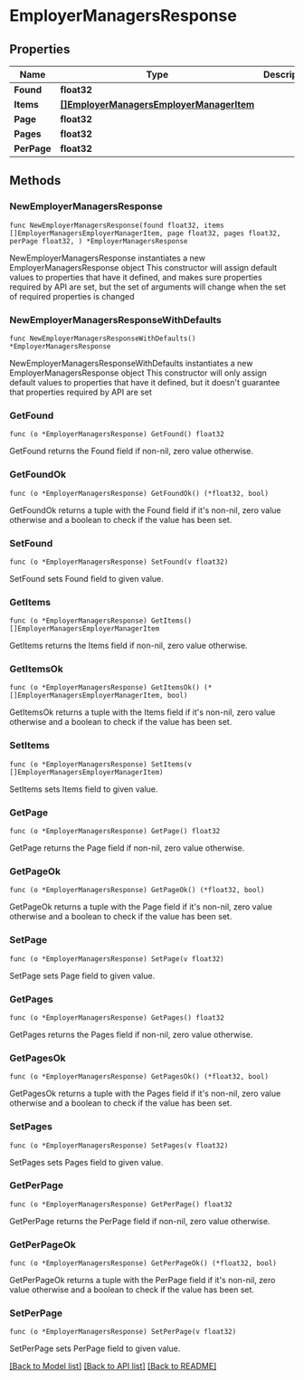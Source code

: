 # EmployerManagersResponse

## Properties

Name | Type | Description | Notes
------------ | ------------- | ------------- | -------------
**Found** | **float32** |  | 
**Items** | [**[]EmployerManagersEmployerManagerItem**](EmployerManagersEmployerManagerItem.md) |  | 
**Page** | **float32** |  | 
**Pages** | **float32** |  | 
**PerPage** | **float32** |  | 

## Methods

### NewEmployerManagersResponse

`func NewEmployerManagersResponse(found float32, items []EmployerManagersEmployerManagerItem, page float32, pages float32, perPage float32, ) *EmployerManagersResponse`

NewEmployerManagersResponse instantiates a new EmployerManagersResponse object
This constructor will assign default values to properties that have it defined,
and makes sure properties required by API are set, but the set of arguments
will change when the set of required properties is changed

### NewEmployerManagersResponseWithDefaults

`func NewEmployerManagersResponseWithDefaults() *EmployerManagersResponse`

NewEmployerManagersResponseWithDefaults instantiates a new EmployerManagersResponse object
This constructor will only assign default values to properties that have it defined,
but it doesn't guarantee that properties required by API are set

### GetFound

`func (o *EmployerManagersResponse) GetFound() float32`

GetFound returns the Found field if non-nil, zero value otherwise.

### GetFoundOk

`func (o *EmployerManagersResponse) GetFoundOk() (*float32, bool)`

GetFoundOk returns a tuple with the Found field if it's non-nil, zero value otherwise
and a boolean to check if the value has been set.

### SetFound

`func (o *EmployerManagersResponse) SetFound(v float32)`

SetFound sets Found field to given value.


### GetItems

`func (o *EmployerManagersResponse) GetItems() []EmployerManagersEmployerManagerItem`

GetItems returns the Items field if non-nil, zero value otherwise.

### GetItemsOk

`func (o *EmployerManagersResponse) GetItemsOk() (*[]EmployerManagersEmployerManagerItem, bool)`

GetItemsOk returns a tuple with the Items field if it's non-nil, zero value otherwise
and a boolean to check if the value has been set.

### SetItems

`func (o *EmployerManagersResponse) SetItems(v []EmployerManagersEmployerManagerItem)`

SetItems sets Items field to given value.


### GetPage

`func (o *EmployerManagersResponse) GetPage() float32`

GetPage returns the Page field if non-nil, zero value otherwise.

### GetPageOk

`func (o *EmployerManagersResponse) GetPageOk() (*float32, bool)`

GetPageOk returns a tuple with the Page field if it's non-nil, zero value otherwise
and a boolean to check if the value has been set.

### SetPage

`func (o *EmployerManagersResponse) SetPage(v float32)`

SetPage sets Page field to given value.


### GetPages

`func (o *EmployerManagersResponse) GetPages() float32`

GetPages returns the Pages field if non-nil, zero value otherwise.

### GetPagesOk

`func (o *EmployerManagersResponse) GetPagesOk() (*float32, bool)`

GetPagesOk returns a tuple with the Pages field if it's non-nil, zero value otherwise
and a boolean to check if the value has been set.

### SetPages

`func (o *EmployerManagersResponse) SetPages(v float32)`

SetPages sets Pages field to given value.


### GetPerPage

`func (o *EmployerManagersResponse) GetPerPage() float32`

GetPerPage returns the PerPage field if non-nil, zero value otherwise.

### GetPerPageOk

`func (o *EmployerManagersResponse) GetPerPageOk() (*float32, bool)`

GetPerPageOk returns a tuple with the PerPage field if it's non-nil, zero value otherwise
and a boolean to check if the value has been set.

### SetPerPage

`func (o *EmployerManagersResponse) SetPerPage(v float32)`

SetPerPage sets PerPage field to given value.



[[Back to Model list]](../README.md#documentation-for-models) [[Back to API list]](../README.md#documentation-for-api-endpoints) [[Back to README]](../README.md)


